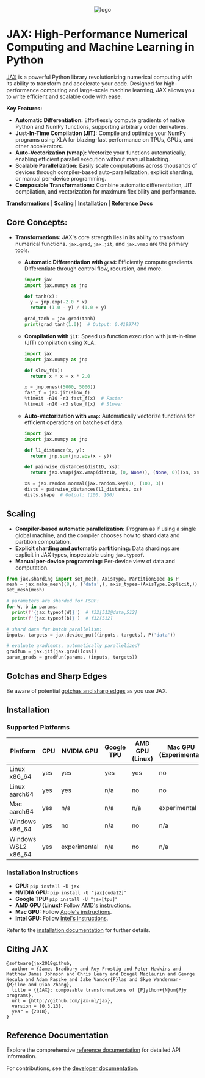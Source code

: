 <div align="center">
<img src="https://raw.githubusercontent.com/jax-ml/jax/main/images/jax_logo_250px.png" alt="logo">
</div>

# JAX: High-Performance Numerical Computing and Machine Learning in Python

[JAX](https://github.com/jax-ml/jax) is a powerful Python library revolutionizing numerical computing with its ability to transform and accelerate your code. Designed for high-performance computing and large-scale machine learning, JAX allows you to write efficient and scalable code with ease.

**Key Features:**

*   **Automatic Differentiation:** Effortlessly compute gradients of native Python and NumPy functions, supporting arbitrary order derivatives.
*   **Just-In-Time Compilation (JIT):** Compile and optimize your NumPy programs using XLA for blazing-fast performance on TPUs, GPUs, and other accelerators.
*   **Auto-Vectorization (vmap):** Vectorize your functions automatically, enabling efficient parallel execution without manual batching.
*   **Scalable Parallelization:** Easily scale computations across thousands of devices through compiler-based auto-parallelization, explicit sharding, or manual per-device programming.
*   **Composable Transformations:** Combine automatic differentiation, JIT compilation, and vectorization for maximum flexibility and performance.

**[Transformations](#transformations) | [Scaling](#scaling) | [Installation](#installation) | [Reference Docs](https://docs.jax.dev/en/latest/)**

## Core Concepts:

*   **Transformations:** JAX's core strength lies in its ability to transform numerical functions.  `jax.grad`, `jax.jit`, and `jax.vmap` are the primary tools.

    *   **Automatic Differentiation with `grad`:**  Efficiently compute gradients.  Differentiate through control flow, recursion, and more.

        ```python
        import jax
        import jax.numpy as jnp

        def tanh(x):
          y = jnp.exp(-2.0 * x)
          return (1.0 - y) / (1.0 + y)

        grad_tanh = jax.grad(tanh)
        print(grad_tanh(1.0))  # Output: 0.4199743
        ```

    *   **Compilation with `jit`:**  Speed up function execution with just-in-time (JIT) compilation using XLA.

        ```python
        import jax
        import jax.numpy as jnp

        def slow_f(x):
          return x * x + x * 2.0

        x = jnp.ones((5000, 5000))
        fast_f = jax.jit(slow_f)
        %timeit -n10 -r3 fast_f(x)  # Faster
        %timeit -n10 -r3 slow_f(x)  # Slower
        ```

    *   **Auto-vectorization with `vmap`:** Automatically vectorize functions for efficient operations on batches of data.

        ```python
        import jax
        import jax.numpy as jnp

        def l1_distance(x, y):
          return jnp.sum(jnp.abs(x - y))

        def pairwise_distances(dist1D, xs):
          return jax.vmap(jax.vmap(dist1D, (0, None)), (None, 0))(xs, xs)

        xs = jax.random.normal(jax.random.key(0), (100, 3))
        dists = pairwise_distances(l1_distance, xs)
        dists.shape  # Output: (100, 100)
        ```

## Scaling

*   **Compiler-based automatic parallelization:** Program as if using a single global machine, and the compiler chooses how to shard data and partition computation.
*   **Explicit sharding and automatic partitioning:** Data shardings are explicit in JAX types, inspectable using `jax.typeof`.
*   **Manual per-device programming:** Per-device view of data and computation.

```python
from jax.sharding import set_mesh, AxisType, PartitionSpec as P
mesh = jax.make_mesh((8,), ('data',), axis_types=(AxisType.Explicit,))
set_mesh(mesh)

# parameters are sharded for FSDP:
for W, b in params:
  print(f'{jax.typeof(W)}')  # f32[512@data,512]
  print(f'{jax.typeof(b)}')  # f32[512]

# shard data for batch parallelism:
inputs, targets = jax.device_put((inputs, targets), P('data'))

# evaluate gradients, automatically parallelized!
gradfun = jax.jit(jax.grad(loss))
param_grads = gradfun(params, (inputs, targets))
```

## Gotchas and Sharp Edges

Be aware of potential [gotchas and sharp edges](https://docs.jax.dev/en/latest/notebooks/Common_Gotchas_in_JAX.html) as you use JAX.

## Installation

### Supported Platforms

| Platform        | CPU           | NVIDIA GPU | Google TPU | AMD GPU (Linux) | Mac GPU (Experimental) | Intel GPU (Experimental) |
|-----------------|---------------|------------|------------|-----------------|------------------------|--------------------------|
| Linux x86_64    | yes           | yes        | yes        | yes             | no                     | experimental             |
| Linux aarch64   | yes           | yes        | n/a        | no              | no                     | n/a                      |
| Mac aarch64     | yes           | n/a        | n/a        | n/a             | experimental           | n/a                      |
| Windows x86_64  | yes           | no         | n/a        | no              | n/a                    | no                       |
| Windows WSL2 x86_64 | yes      | experimental| n/a         | no              | n/a                    | no                       |

### Installation Instructions

*   **CPU:** `pip install -U jax`
*   **NVIDIA GPU:** `pip install -U "jax[cuda12]"`
*   **Google TPU:** `pip install -U "jax[tpu]"`
*   **AMD GPU (Linux):** Follow [AMD's instructions](https://github.com/jax-ml/jax/blob/main/build/rocm/README.md).
*   **Mac GPU:** Follow [Apple's instructions](https://developer.apple.com/metal/jax/).
*   **Intel GPU:** Follow [Intel's instructions](https://github.com/intel/intel-extension-for-openxla/blob/main/docs/acc_jax.md).

Refer to the [installation documentation](https://docs.jax.dev/en/latest/installation.html) for further details.

## Citing JAX

```
@software{jax2018github,
  author = {James Bradbury and Roy Frostig and Peter Hawkins and Matthew James Johnson and Chris Leary and Dougal Maclaurin and George Necula and Adam Paszke and Jake Vander{P}las and Skye Wanderman-{M}ilne and Qiao Zhang},
  title = {{JAX}: composable transformations of {P}ython+{N}um{P}y programs},
  url = {http://github.com/jax-ml/jax},
  version = {0.3.13},
  year = {2018},
}
```

## Reference Documentation

Explore the comprehensive [reference documentation](https://docs.jax.dev/) for detailed API information.

For contributions, see the [developer documentation](https://docs.jax.dev/en/latest/developer.html).